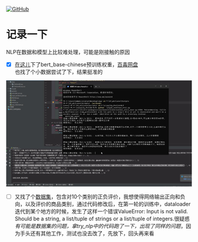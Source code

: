 <p align="left">
  <a href [https://github.com/XianYang2547/Home-Page]">
  <img src="https://img.shields.io/badge/Author-@XianYang-000000.svg?logo=GitHub" alt="GitHub"></a>


# 记录一下
NLP在数据和模型上比较难处理，可能是刚接触的原因<br>
- [x] [在这儿](https://huggingface.co/models)下了bert_base-chinese预训练权重，[百毒网盘](https://pan.baidu.com/s/150OiaeCRW_iJQ61G5N7clg?pwd=2547)<br>
也找了个小数据尝试了下，结果挺准的<br>
<img src="img/i.jpg">

- [ ] 又找了个[数据集](https://github.com/SophonPlus/ChineseNlpCorpus/raw/master/datasets/online_shopping_10_cats/online_shopping_10_cats.zip)，包含对10个类别的正负评价，我想使得网络输出正向和负向，以及评价的商品类别，通过代码修改后，在第一轮的训练中，dataloader迭代到某个地方的时候，发生了这样一个错误ValueError: Input is not valid. Should be a string, a list/tuple of strings or a list/tuple of integers.很疑惑*有可能是数据集的问题，拿try_nlp中的代码跑了一下，出现了同样的问题*，因为手头还有其他工作，测试也没去改了，先放下，回头再来看



